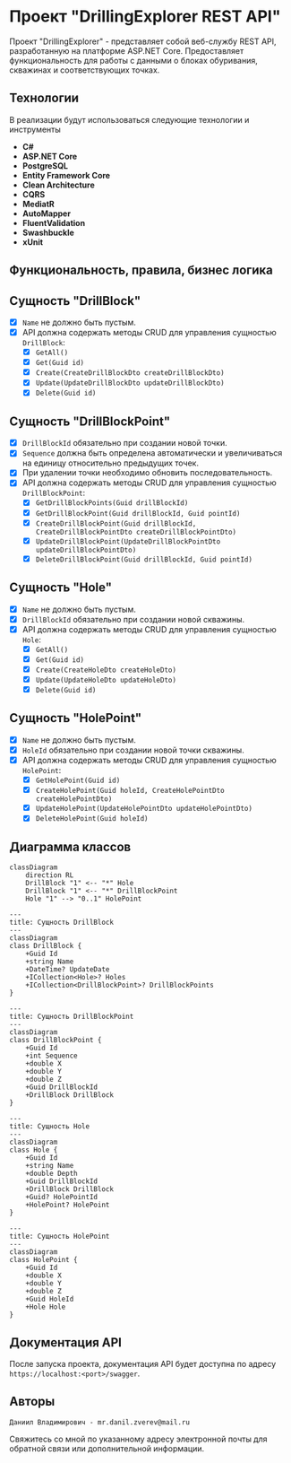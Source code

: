 # Проект "DrillingExplorer REST API"

Проект "DrillingExplorer" - представляет собой веб-службу REST API, разработанную на платформе ASP.NET Core.
Предоставляет функциональность для работы с данными о блоках обуривания, скважинах и соответствующих точках.

## Технологии

В реализации будут использоваться следующие технологии и инструменты

- **C#**
- **ASP.NET Core**
- **PostgreSQL**
- **Entity Framework Core**
- **Clean Architecture**
- **CQRS**
- **MediatR**
- **AutoMapper**
- **FluentValidation**
- **Swashbuckle**
- **xUnit**

## Функциональность, правила, бизнес логика

## Сущность "DrillBlock"

- [x] `Name` не должно быть пустым.
- [x] API должна содержать методы CRUD для управления сущностью `DrillBlock`:
  - [x] `GetAll()`
  - [x] `Get(Guid id)`
  - [x] `Create(CreateDrillBlockDto createDrillBlockDto)`
  - [x] `Update(UpdateDrillBlockDto updateDrillBlockDto)`
  - [x] `Delete(Guid id)`

## Сущность "DrillBlockPoint"

- [x] `DrillBlockId` обязательно при создании новой точки.
- [x] `Sequence` должна быть определена автоматически и увеличиваться на единицу относительно предыдущих точек.
- [x] При удалении точки необходимо обновить последовательность.
- [x] API должна содержать методы CRUD для управления сущностью `DrillBlockPoint`:
  - [x] `GetDrillBlockPoints(Guid drillBlockId)`
  - [x] `GetDrillBlockPoint(Guid drillBlockId, Guid pointId)`
  - [x] `CreateDrillBlockPoint(Guid drillBlockId, CreateDrillBlockPointDto createDrillBlockPointDto)`
  - [x] `UpdateDrillBlockPoint(UpdateDrillBlockPointDto updateDrillBlockPointDto)`
  - [x] `DeleteDrillBlockPoint(Guid drillBlockId, Guid pointId)`

## Сущность "Hole"

- [x] `Name` не должно быть пустым.
- [x] `DrillBlockId` обязательно при создании новой скважины.
- [x] API должна содержать методы CRUD для управления сущностью `Hole`:
  - [x] `GetAll()`
  - [x] `Get(Guid id)`
  - [x] `Create(CreateHoleDto сreateHoleDto)`
  - [x] `Update(UpdateHoleDto updateHoleDto)`
  - [x] `Delete(Guid id)`

## Сущность "HolePoint"

- [x] `Name` не должно быть пустым.
- [x] `HoleId` обязательно при создании новой точки скважины.
- [x] API должна содержать методы CRUD для управления сущностью `HolePoint`:
  - [x] `GetHolePoint(Guid id)`
  - [x] `CreateHolePoint(Guid holeId, CreateHolePointDto сreateHolePointDto)`
  - [x] `UpdateHolePoint(UpdateHolePointDto updateHolePointDto)`
  - [x] `DeleteHolePoint(Guid holeId)`

## Диаграмма классов

```mermaid
classDiagram
	direction RL
    DrillBlock "1" <-- "*" Hole
    DrillBlock "1" <-- "*" DrillBlockPoint
    Hole "1" --> "0..1" HolePoint

```

```mermaid
---
title: Сущность DrillBlock
---
classDiagram
class DrillBlock {
	+Guid Id
    +string Name
    +DateTime? UpdateDate
    +ICollection<Hole>? Holes
    +ICollection<DrillBlockPoint>? DrillBlockPoints
}
```

```mermaid
---
title: Сущность DrillBlockPoint
---
classDiagram
class DrillBlockPoint {
    +Guid Id
    +int Sequence
    +double X
    +double Y
    +double Z
    +Guid DrillBlockId
    +DrillBlock DrillBlock
}
```

```mermaid
---
title: Сущность Hole
---
classDiagram
class Hole {
    +Guid Id
    +string Name
    +double Depth
    +Guid DrillBlockId
    +DrillBlock DrillBlock
    +Guid? HolePointId
    +HolePoint? HolePoint
}
```

```mermaid
---
title: Сущность HolePoint
---
classDiagram
class HolePoint {
    +Guid Id
    +double X
    +double Y
    +double Z
    +Guid HoleId
    +Hole Hole
}
```

## Документация API

После запуска проекта, документация API будет доступна по адресу `https://localhost:<port>/swagger`.

## Авторы

    Даниил Владимирович - mr.danil.zverev@mail.ru

Свяжитесь со мной по указанному адресу электронной почты для обратной связи или дополнительной информации.
